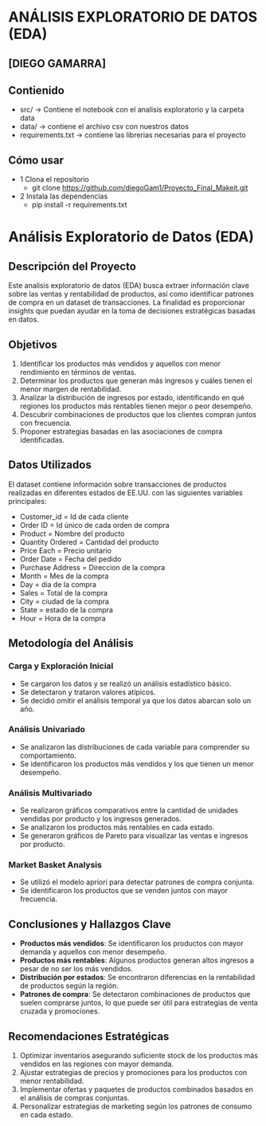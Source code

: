 # ANÁLISIS EXPLORATORIO DE DATOS (EDA)
## [DIEGO GAMARRA]


## Contienido
- src/ -> Contiene el notebook con el analisis exploratorio y la carpeta data
- data/ -> contiene el archivo csv con nuestros datos
- requirements.txt -> contiene las librerias necesarias para el proyecto

## Cómo usar
- 1 Clona el repositorio
    - git clone https://github.com/diegoGam1/Proyecto_Final_Makeit.git
- 2  Instala las dependencias
    - pip install -r requirements.txt
# Análisis Exploratorio de Datos (EDA)

##  Descripción del Proyecto

Este analisis exploratorio de datos (EDA) busca extraer información clave sobre las ventas y rentabilidad de productos, así como identificar patrones de compra en un dataset de transacciones. La finalidad es proporcionar insights que puedan ayudar en la toma de decisiones estratégicas basadas en datos.

##  Objetivos

1. Identificar los productos más vendidos y aquellos con menor rendimiento en términos de ventas.
2. Determinar los productos que generan más ingresos y cuáles tienen el menor margen de rentabilidad.
3. Analizar la distribución de ingresos por estado, identificando en qué regiones los productos más rentables tienen mejor o peor desempeño.
4. Descubrir combinaciones de productos que los clientes compran juntos con frecuencia.
5. Proponer estrategias basadas en las asociaciones de compra identificadas.

## Datos Utilizados

El dataset contiene información sobre transacciones de productos realizadas en diferentes estados de EE.UU. con las siguientes variables principales:

- Customer_id	= Id de cada cliente
- Order ID = Id único de cada orden de compra
- Product = Nombre del producto 
- Quantity Ordered = Cantidad del producto 
- Price Each = Precio unitario
- Order Date = Fecha del pedido
- Purchase Address = Direccion de la compra
- Month	= Mes de la compra
- Day = dia de la compra
- Sales = Total de la compra
- City = ciudad de la compra
- State = estado de la compra
- Hour = Hora de la compra

##  Metodología del Análisis

###  Carga y Exploración Inicial

- Se cargaron los datos y se realizó un análisis estadístico básico.
- Se detectaron y trataron valores atípicos.
- Se decidió omitir el análisis temporal ya que los datos abarcan solo un año.

### Análisis Univariado

- Se analizaron las distribuciones de cada variable para comprender su comportamiento.
- Se identificaron los productos más vendidos y los que tienen un menor desempeño.

###  Análisis Multivariado

- Se realizaron gráficos comparativos entre la cantidad de unidades vendidas por producto y los ingresos generados.
- Se analizaron los productos más rentables en cada estado.
- Se generaron gráficos de Pareto para visualizar las ventas e ingresos por producto.

###  Market Basket Analysis

- Se utilizó el modelo apriori para detectar patrones de compra conjunta.
- Se identificaron los productos que se venden juntos con mayor frecuencia.

## Conclusiones y Hallazgos Clave

- **Productos más vendidos**: Se identificaron los productos con mayor demanda y aquellos con menor desempeño.
- **Productos más rentables**: Algunos productos generan altos ingresos a pesar de no ser los más vendidos.
- **Distribución por estados**: Se encontraron diferencias en la rentabilidad de productos según la región.
- **Patrones de compra**: Se detectaron combinaciones de productos que suelen comprarse juntos, lo que puede ser útil para estrategias de venta cruzada y promociones.

##  Recomendaciones Estratégicas

1. Optimizar inventarios asegurando suficiente stock de los productos más vendidos en las regiones con mayor demanda.
2. Ajustar estrategias de precios y promociones para los productos con menor rentabilidad.
3. Implementar ofertas y paquetes de productos combinados basados en el análisis de compras conjuntas.
4. Personalizar estrategias de marketing según los patrones de consumo en cada estado.
 
